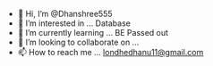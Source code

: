 - 👋 Hi, I’m @Dhanshree555
- 👀 I’m interested in ... Database
- 🌱 I’m currently learning ... BE Passed out 
- 💞️ I’m looking to collaborate on ... 
- 📫 How to reach me ... londhedhanu11@gmail.com

<!---
Dhanshree555/Dhanshree555 is a ✨ special ✨ repository because its `README.md` (this file) appears on your GitHub profile.
You can click the Preview link to take a look at your changes.
--->
